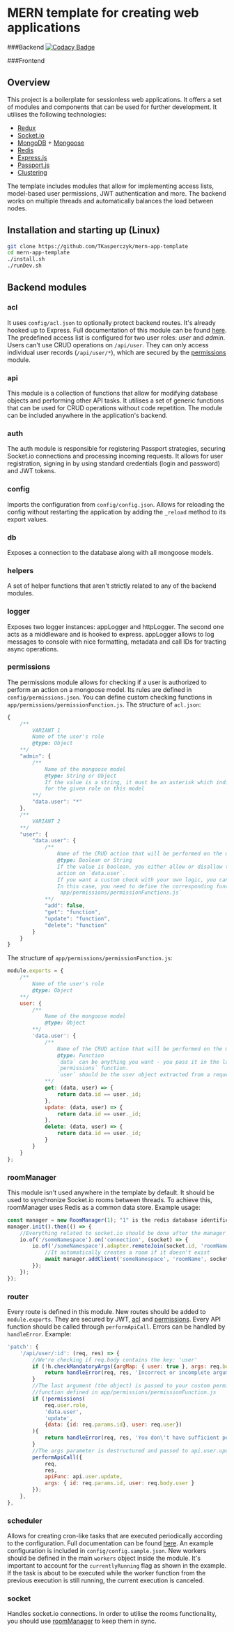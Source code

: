 # MERN template for creating web applications

###Backend
[![Codacy Badge](https://api.codacy.com/project/badge/Grade/d1b1e2a8fec645d28b80009b980f7eac)](https://www.codacy.com/manual/Sarithis/mern-app-template-backend?utm_source=github.com&amp;utm_medium=referral&amp;utm_content=TKasperczyk/mern-app-template-backend&amp;utm_campaign=Badge_Grade)

###Frontend

## Overview
This project is a boilerplate for sessionless web applications. It offers a set of modules and components that can be used for further development. It utilises the following technologies:
- [Redux](https://redux.js.org/)
- [Socket.io](https://socket.io/)
- [MongoDB](https://www.mongodb.com/) + [Mongoose](https://mongoosejs.com/)
- [Redis](https://redis.io/)
- [Express.js](https://expressjs.com/)
- [Passport.js](http://www.passportjs.org/)
- [Clustering](https://nodejs.org/api/cluster.html)

The template includes modules that allow for implementing access lists, model-based user permissions, JWT authentication and more. The backend works on multiple threads and automatically balances the load between nodes.

## Installation and starting up (Linux)
```bash
git clone https://github.com/TKasperczyk/mern-app-template
cd mern-app-template
./install.sh
./runDev.sh
```

## Backend modules
### acl
It uses `config/acl.json` to optionally protect backend routes. It's already hooked up to Express. Full documentation of this module can be found [here](https://github.com/nyambati/express-acl). The predefined access list is configured for two user roles: *user* and *admin*. Users can't use CRUD operations on `/api/user`. They can only access individual user records (`/api/user/*`), which are secured by the [permissions](https://github.com/TKasperczyk/mern-app-template#permissions) module.
### api
This module is a collection of functions that allow for modifying database objects and performing other API tasks. It utilises a set of generic functions that can be used for CRUD operations without code repetition. The module can be included anywhere in the application's backend. 
### auth
The auth module is responsible for registering Passport strategies, securing Socket.io connections and processing incoming requests. It allows for user registration, signing in by using standard credentials (login and password) and JWT tokens.
### config
Imports the configuration from `config/config.json`. Allows for reloading the config without restarting the application by adding the `_reload` method to its export values. 
### db
Exposes a connection to the database along with all mongoose models.
### helpers
A set of helper functions that aren't strictly related to any of the backend modules.
### logger
Exposes two logger instances: appLogger and httpLogger. The second one acts as a middleware and is hooked to express. appLogger allows to log messages to console with nice formatting, metadata and call IDs for tracting async operations.
### permissions
The permissions module allows for checking if a user is authorized to perform an action on a mongoose model. Its rules are defined in `config/permissions.json`. 
You can define custom checking functions in `app/permissions/permissionFunction.js`. 
The structure of `acl.json`:
```javascript
{
    /**
        VARIANT 1
        Name of the user's role
        @type: Object
    **/
    "admin": {
        /**
            Name of the mongoose model
            @type: String or Object
            If the value is a string, it must be an asterisk which indicates that every action is allowed 
            for the given role on this model
        **/
        "data.user": "*"
    },
    /**
        VARIANT 2
    **/
    "user": {
        "data.user": {
            /**
                Name of the CRUD action that will be performed on the model: add, get, update, delete
                @type: Boolean or String
                If the value is boolean, you either allow or disallow the user role to perform the given 
                action on `data.user`. 
                If you want a custom check with your own logic, you can use the string: "function". 
                In this case, you need to define the corresponding function in 
                `app/permissions/permissionFunctions.js`
            **/
            "add": false,
            "get": "function",
            "update": "function",
            "delete": "function"
        }
    }
}
```
The structure of `app/permissions/permissionFunction.js`:
```javascript
module.exports = {
    /**
        Name of the user's role
        @type: Object
    **/
    user: {
        /**
            Name of the mongoose model
            @type: Object
        **/
        'data.user': {
            /**
                Name of the CRUD action that will be performed on the model: add, get, update, delete
                @type: Function
                `data` can be anything you want - you pass it in the last optional argument to the 
                `permissions` function.
                `user` should be the user object extracted from a request
            **/
            get: (data, user) => {
                return data.id == user._id;
            },
            update: (data, user) => {
                return data.id == user._id;
            },
            delete: (data, user) => {
                return data.id == user._id;
            }
        }
    }
};
```
### roomManager
This module isn't used anywhere in the template by default. It should be used to synchronize Socket.io rooms between threads. To achieve this, roomManager uses Redis as a common data store. Example usage:
```javascript
const manager = new RoomManager(1); "1" is the redis database identifier
manager.init().then(() => {
    //Everything related to socket.io should be done after the manager initialization
    io.of('/someNamespace').on('connection', (socket) => {
        io.of('/someNamespace').adapter.remoteJoin(socket.id, 'roomName', async (error) => {
            //It automatically creates a room if it doesn't exist
            await manager.addClient('someNamespace', 'roomName', socket.id);
        });
    });
});
```
### router
Every route is defined in this module. New routes should be added to `module.exports`. They are secured by JWT, [acl](https://github.com/TKasperczyk/mern-app-template#acl) and [permissions](https://github.com/TKasperczyk/mern-app-template#permissions). Every API function should be called through `performApiCall`. Errors can be handled by `handleError`. Example:
```javascript
'patch': {
    '/api/user/:id': (req, res) => {
        //We're checking if req.body contains the key: 'user'
        if (!h.checkMandatoryArgs({argMap: { user: true }, args: req.body})){
            return handleError(req, res, 'Incorrect or incomplete arguments');
        }
        //The last argument (the object) is passed to your custom permission validating 
        //function defined in app/permissions/permissionFunction.js
        if (!permissions(
            req.user.role, 
            'data.user', 
            'update', 
            {data: {id: req.params.id}, user: req.user})
        ){
            return handleError(req, res, 'You don\'t have sufficient permissions to perform this action');
        }
        //The args parameter is destructured and passed to api.user.update 
        performApiCall({
            req, 
            res, 
            apiFunc: api.user.update, 
            args: { id: req.params.id, user: req.body.user }
        });
    },
},
```
### scheduler
Allows for creating cron-like tasks that are executed periodically according to the configuration. Full documentation can be found [here](https://github.com/node-schedule). An example configuration is included in `config/config.sample.json`. New workers should be defined in the main `workers` object inside the module. It's important to account for the `currentlyRunning` flag as shown in the example. If the task is about to be executed while the worker function from the previous execution is still running, the current execution is canceled. 
### socket
Handles socket.io connections. In order to utilise the rooms functionality, you should use [roomManager](https://github.com/TKasperczyk/mern-app-template#roomManager) to keep them in sync. 